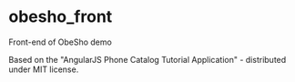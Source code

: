 obesho_front
============

Front-end of ObeSho demo

Based on the "AngularJS Phone Catalog Tutorial Application" - distributed under MIT license.
